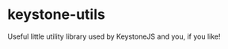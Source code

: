 keystone-utils
==============

Useful little utility library used by KeystoneJS and you, if you like!
